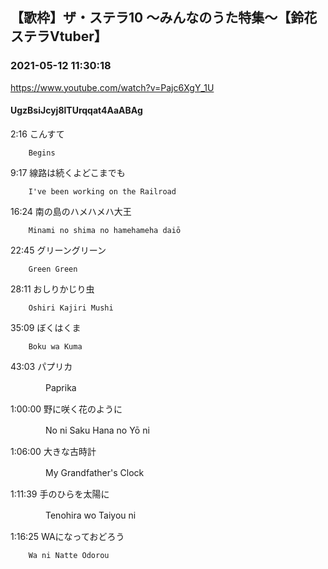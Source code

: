 ## 【歌枠】ザ・ステラ10 ～みんなのうた特集～【鈴花ステラVtuber】
### 2021-05-12 11:30:18
https://www.youtube.com/watch?v=Pajc6XgY_1U
#### UgzBsiJcyj8lTUrqqat4AaABAg
2:16	こんすて

		Begins



9:17	線路は続くよどこまでも

		I've been working on the Railroad



16:24	南の島のハメハメハ大王

		Minami no shima no hamehameha daiō



22:45	グリーングリーン

		Green Green



28:11	おしりかじり虫

		Oshiri Kajiri Mushi 



35:09	ぼくはくま

		Boku wa Kuma



43:03	パプリカ

　　　　Paprika



1:00:00	野に咲く花のように

　　　　No ni Saku Hana no Yō ni



1:06:00	大きな古時計

　　　　My Grandfather's Clock



1:11:39	手のひらを太陽に

　　　　Tenohira wo Taiyou ni



1:16:25	WAになっておどろう

		Wa ni Natte Odorou

